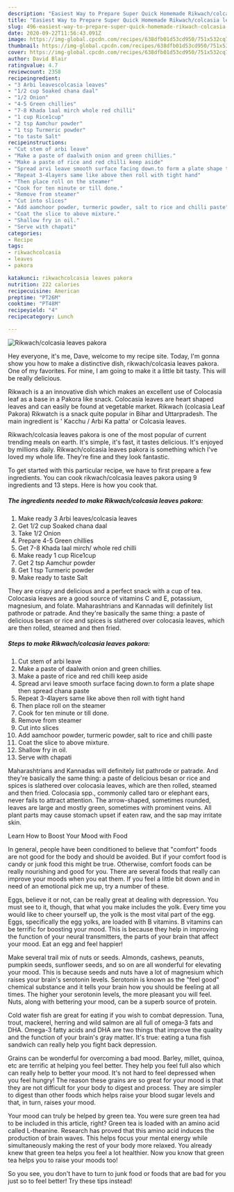 ```yaml
---
description: "Easiest Way to Prepare Super Quick Homemade Rikwach/colcasia leaves pakora"
title: "Easiest Way to Prepare Super Quick Homemade Rikwach/colcasia leaves pakora"
slug: 496-easiest-way-to-prepare-super-quick-homemade-rikwach-colcasia-leaves-pakora
date: 2020-09-22T11:56:43.091Z
image: https://img-global.cpcdn.com/recipes/638dfb01d53cd950/751x532cq70/rikwachcolcasia-leaves-pakora-recipe-main-photo.jpg
thumbnail: https://img-global.cpcdn.com/recipes/638dfb01d53cd950/751x532cq70/rikwachcolcasia-leaves-pakora-recipe-main-photo.jpg
cover: https://img-global.cpcdn.com/recipes/638dfb01d53cd950/751x532cq70/rikwachcolcasia-leaves-pakora-recipe-main-photo.jpg
author: David Blair
ratingvalue: 4.7
reviewcount: 2358
recipeingredient:
- "3 Arbi leavescolcasia leaves"
- "1/2 cup Soaked chana daal"
- "1/2 Onion"
- "4-5 Green chillies"
- "7-8 Khada laal mirch whole red chilli"
- "1 cup Rice1cup"
- "2 tsp Aamchur powder"
- "1 tsp Turmeric powder"
- "to taste Salt"
recipeinstructions:
- "Cut stem of arbi leave"
- "Make a paste of daalwith onion and green chillies."
- "Make a paste of rice and red chilli keep aside"
- "Spread arvi leave smooth surface facing down.to form a plate shape then spread chana paste"
- "Repeat 3-4layers same like above then roll with tight hand"
- "Then place roll on the steamer"
- "Cook for ten minute or till done."
- "Remove from steamer"
- "Cut into slices"
- "Add aamchoor powder, turmeric powder, salt to rice and chilli paste"
- "Coat the slice to above mixture."
- "Shallow fry in oil."
- "Serve with chapati"
categories:
- Recipe
tags:
- rikwachcolcasia
- leaves
- pakora

katakunci: rikwachcolcasia leaves pakora 
nutrition: 222 calories
recipecuisine: American
preptime: "PT26M"
cooktime: "PT48M"
recipeyield: "4"
recipecategory: Lunch

---
```



![Rikwach/colcasia leaves pakora](https://img-global.cpcdn.com/recipes/638dfb01d53cd950/751x532cq70/rikwachcolcasia-leaves-pakora-recipe-main-photo.jpg)

Hey everyone, it's me, Dave, welcome to my recipe site. Today, I'm gonna show you how to make a distinctive dish, rikwach/colcasia leaves pakora. One of my favorites. For mine, I am going to make it a little bit tasty. This will be really delicious.

Rikwach is a an innovative dish which makes an excellent use of Colocasia leaf as a base in a Pakora like snack. Colocasia leaves are heart shaped leaves and can easily be found at vegetable market. Rikwach (colcasia Leaf Pakora) Rikwatch is a snack quite popular in Bihar and Uttarpradesh. The main ingredient is &#39; Kacchu / Arbi Ka patta&#39; or Colcasia leaves.

Rikwach/colcasia leaves pakora is one of the most popular of current trending meals on earth. It's simple, it's fast, it tastes delicious. It's enjoyed by millions daily. Rikwach/colcasia leaves pakora is something which I've loved my whole life. They're fine and they look fantastic.


To get started with this particular recipe, we have to first prepare a few ingredients. You can cook rikwach/colcasia leaves pakora using 9 ingredients and 13 steps. Here is how you cook that.

<!--inarticleads1-->

##### The ingredients needed to make Rikwach/colcasia leaves pakora:

1. Make ready 3 Arbi leaves/colcasia leaves
1. Get 1/2 cup Soaked chana daal
1. Take 1/2 Onion
1. Prepare 4-5 Green chillies
1. Get 7-8 Khada laal mirch/ whole red chilli
1. Make ready 1 cup Rice1cup
1. Get 2 tsp Aamchur powder
1. Get 1 tsp Turmeric powder
1. Make ready to taste Salt


They are crispy and delicious and a perfect snack with a cup of tea. Colocasia leaves are a good source of vitamins C and E, potassium, magnesium, and folate. Maharashtrians and Kannadas will definitely list pathrode or patrade. And they&#39;re basically the same thing: a paste of delicious besan or rice and spices is slathered over colocasia leaves, which are then rolled, steamed and then fried. 

<!--inarticleads2-->

##### Steps to make Rikwach/colcasia leaves pakora:

1. Cut stem of arbi leave
1. Make a paste of daalwith onion and green chillies.
1. Make a paste of rice and red chilli keep aside
1. Spread arvi leave smooth surface facing down.to form a plate shape then spread chana paste
1. Repeat 3-4layers same like above then roll with tight hand
1. Then place roll on the steamer
1. Cook for ten minute or till done.
1. Remove from steamer
1. Cut into slices
1. Add aamchoor powder, turmeric powder, salt to rice and chilli paste
1. Coat the slice to above mixture.
1. Shallow fry in oil.
1. Serve with chapati


Maharashtrians and Kannadas will definitely list pathrode or patrade. And they&#39;re basically the same thing: a paste of delicious besan or rice and spices is slathered over colocasia leaves, which are then rolled, steamed and then fried. Colocasia spp., commonly called taro or elephant ears, never fails to attract attention. The arrow-shaped, sometimes rounded, leaves are large and mostly green, sometimes with prominent veins. All plant parts may cause stomach upset if eaten raw, and the sap may irritate skin. 

Learn How to Boost Your Mood with Food


In general, people have been conditioned to believe that "comfort" foods are not good for the body and should be avoided. But if your comfort food is candy or junk food this might be true. Otherwise, comfort foods can be really nourishing and good for you. There are several foods that really can improve your moods when you eat them. If you feel a little bit down and in need of an emotional pick me up, try a number of these.

Eggs, believe it or not, can be really great at dealing with depression. You must see to it, though, that what you make includes the yolk. Every time you would like to cheer yourself up, the yolk is the most vital part of the egg. Eggs, specifically the egg yolks, are loaded with B vitamins. B vitamins can be terrific for boosting your mood. This is because they help in improving the function of your neural transmitters, the parts of your brain that affect your mood. Eat an egg and feel happier!

Make several trail mix of nuts or seeds. Almonds, cashews, peanuts, pumpkin seeds, sunflower seeds, and so on are all wonderful for elevating your mood. This is because seeds and nuts have a lot of magnesium which raises your brain's serotonin levels. Serotonin is known as the "feel good" chemical substance and it tells your brain how you should be feeling at all times. The higher your serotonin levels, the more pleasant you will feel. Nuts, along with bettering your mood, can be a superb source of protein.

Cold water fish are great for eating if you wish to combat depression. Tuna, trout, mackerel, herring and wild salmon are all full of omega-3 fats and DHA. Omega-3 fatty acids and DHA are two things that improve the quality and the function of your brain's gray matter. It's true: eating a tuna fish sandwich can really help you fight back depression. 

Grains can be wonderful for overcoming a bad mood. Barley, millet, quinoa, etc are terrific at helping you feel better. They help you feel full also which can really help to better your mood. It's not hard to feel depressed when you feel hungry! The reason these grains are so great for your mood is that they are not difficult for your body to digest and process. They are simpler to digest than other foods which helps raise your blood sugar levels and that, in turn, raises your mood.

Your mood can truly be helped by green tea. You were sure green tea had to be included in this article, right? Green tea is loaded with an amino acid called L-theanine. Research has proved that this amino acid induces the production of brain waves. This helps focus your mental energy while simultaneously making the rest of your body more relaxed. You already knew that green tea helps you feel a lot healthier. Now you know that green tea helps you to raise your moods too!

So you see, you don't have to turn to junk food or foods that are bad for you just so to feel better! Try  these tips  instead!

